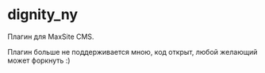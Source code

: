 dignity_ny
==========

Плагин для MaxSite CMS.

Плагин больше не поддерживается мною, код открыт, любой желающий может форкнуть :)
